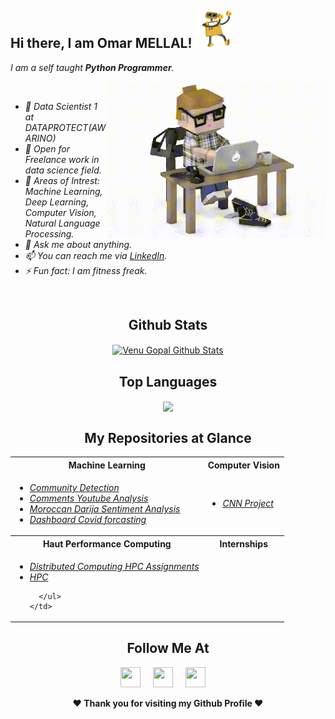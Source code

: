 ## Hi there, I am Omar MELLAL! <img height="60" width="60" src="./assets/hi.gif" />
<i>I am a self taught <b>Python Programmer</b>.</i>
<i>
  
<img align="right" height="250" width="350" src="./assets/typing_man.gif" />
<br>
<ul>
        <li>🔭 Data Scientist 1 at DATAPROTECT(AWARINO)</li>
        <li>💼 Open for Freelance work in data science field.</li>
        <li>🤔 Areas of Intrest: Machine Learning, Deep Learning, Computer Vision, Natural Language Processing.</li>
        <li>💬 Ask me about anything.</li>
        <li>📫 You can reach me via <a target="_blank" href="https://www.linkedin.com/in/omar-mellal-79160a176/">LinkedIn</a>.</li>
        <li>⚡ Fun fact: I am fitness freak.</li>
      </ul>
</i>
<br/>

<div align="center">

## Github Stats
<a href="https://github.com/mellalomar">
  <img align="center" alt="Venu Gopal Github Stats" src="https://github-readme-stats.vercel.app/api?username=mellalomar&show_icons=true&theme=tokyonight">
</a>
</div>

<div align="center">

## Top Languages
<a href="https://github.com/mellalomar">
  <img align="center" src="https://github-readme-stats.vercel.app/api/top-langs/?username=mellalomar&theme=tokyonight&layout=compact">
</a>
 </div>


<div align="center">
  
## My Repositories at Glance
<table>
  <tr>
    <th>Machine Learning</th>
    <th>Computer Vision</th>
  </tr>
  <tr>
    <td> 
      <ul>
        <li><a target="_blank" href = "https://github.com/mellalomar/community-detection"><i>Community Detection</i></a></li>
        <li><a target="_blank" href = "https://github.com/mellalomar/commentaires_youtube"><i>Comments Youtube Analysis</i></a></li> 
        <li><a target="_blank" href = "https://github.com/mellalomar/Moroccan-Darija-Sentiment-Analysis"><i>Moroccan Darija Sentiment Analysis</i></a></li>
        <li><a target="_blank" href="https://github.com/mellalomar/Dashboard_Covid-19"><i>Dashboard Covid forcasting</i></a>
      </ul> 
    </td>
    <td>
      <ul>
        <li><a target="_blank" href="https://github.com/mellalomar/Reseau_neuronal_convolutif"><i>CNN Project</i></a>
      </ul>
    </td>
  </tr>
  <tr>
    <th>Haut Performance Computing</th>
    <th>Internships</th>
  </tr>
  <tr>
    <td>
      <ul>
        <li><a target="_blank" href="https://github.com/mellalomar/Distributed-Computing-HPC-Assignments"><i>Distributed Computing HPC Assignments</i></a></li>
        <li><a target="_blank" href="https://github.com/mellalomar/TP_HPC"><i>HPC</i></a></li>
      
      </ul>
    </td>
   
  <tr>
</table>
</div>




<div align="center">

## Follow Me At
<a href="https://www.linkedin.com/in/omar-mellal-79160a176/"><img height="32" width="32" src="https://cdn-icons-png.flaticon.com/512/174/174857.png" /></a>&nbsp;&nbsp;&nbsp;&nbsp;
<a href="https://www.instagram.com/mellal_omar/"><img height="32" width="32" src="https://upload.wikimedia.org/wikipedia/commons/thumb/e/e7/Instagram_logo_2016.svg/768px-Instagram_logo_2016.svg.png" /></a>&nbsp;&nbsp;&nbsp;&nbsp;
<a href="https://twitter.com/"><img height="32" width="32" src="https://1000logos.net/wp-content/uploads/2017/06/Twitter-Logo.png" /></a>&nbsp;&nbsp;&nbsp;&nbsp;

</div>

<div align="center">
  
<b>❤️ Thank you for visiting my Github Profile ❤️</b>
</div>

